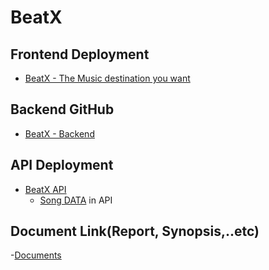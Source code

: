 # BeatX
## Frontend Deployment
- [BeatX - The Music destination you want](https://beetx.netlify.app)
## Backend GitHub
- [BeatX - Backend](https://github.com/Vaibhav-sh27/SongApp-Backend)
## API Deployment
- [BeatX API](https://song-app-backend.vercel.app)
  - [Song DATA](https://song-app-backend.vercel.app/songs) in API
## Document Link(Report, Synopsis,..etc)
-[Documents](https://drive.google.com/drive/folders/1M-9NUj-pjmy2lLvyuNsqUkpepfFxCXIg?usp=drive_link)
